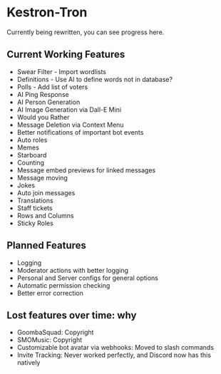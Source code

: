 # Kestron-Tron
Currently being rewritten, you can see progress here.

## Current Working Features
 - Swear Filter - Import wordlists
 - Definitions - Use AI to define words not in database?
 - Polls - Add list of voters
 - AI Ping Response
 - AI Person Generation
 - AI Image Generation via Dall-E Mini
 - Would you Rather
 - Message Deletion via Context Menu
 - Better notifications of important bot events
 - Auto roles
 - Memes
 - Starboard
 - Counting
 - Message embed previews for linked messages
 - Message moving
 - Jokes
 - Auto join messages
 - Translations
 - Staff tickets
 - Rows and Columns
 - Sticky Roles
## Planned Features
 - Logging
 - Moderator actions with better logging
 - Personal and Server configs for general options
 - Automatic permission checking
 - Better error correction

## Lost features over time: why
 - GoombaSquad: Copyright
 - SMOMusic: Copyright
 - Customizable bot avatar via webhooks: Moved to slash commands
 - Invite Tracking: Never worked perfectly, and Discord now has this natively